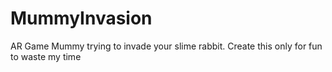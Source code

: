 # MummyInvasion
AR Game Mummy trying to invade your slime rabbit.  Create this only for fun to waste my time
